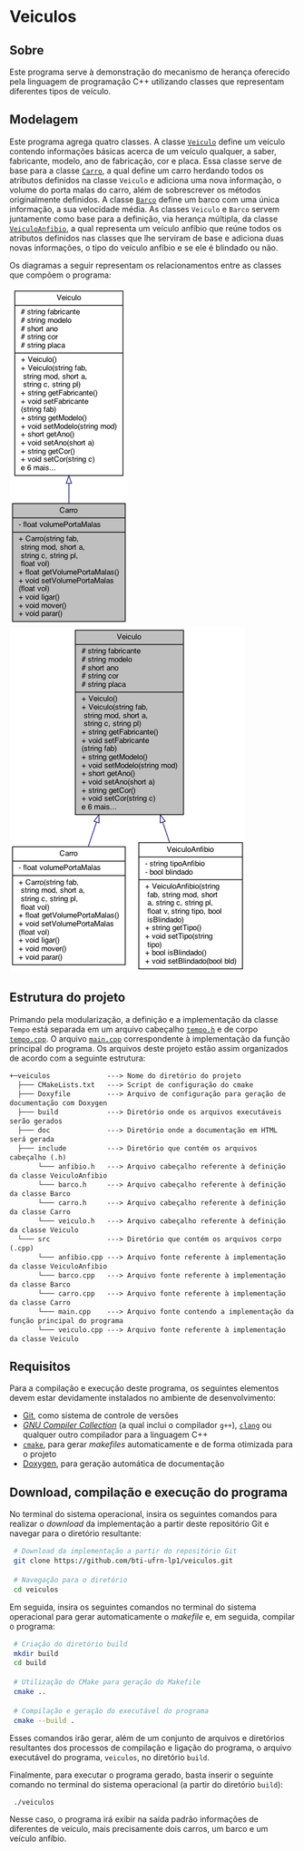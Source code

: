 # Veiculos

## Sobre

Este programa serve à demonstração do mecanismo de herança oferecido pela linguagem de programação C++ utilizando classes que representam diferentes tipos de veículo.

## Modelagem

Este programa agrega quatro classes. A classe [`Veiculo`](include/veiculo.h) define um veículo contendo informações básicas acerca de um veículo qualquer, a saber, fabricante, modelo, ano de fabricação, cor e placa. Essa classe serve de base para a classe [`Carro`](include/carro.h), a qual define um carro herdando todos os atributos definidos na classe `Veiculo` e adiciona uma nova informação, o volume do porta malas do carro, além de sobrescrever os métodos originalmente definidos. A classe [`Barco`](include/barco.h) define um barco com uma única informação, a sua velocidade média. As classes `Veiculo` e `Barco` servem juntamente como base para a definição, via herança múltipla, da classe [`VeiculoAnfibio`](include/anfibio.h), a qual representa um veículo anfíbio que reúne todos os atributos definidos nas classes que lhe serviram de base e adiciona duas novas informações, o tipo do veículo anfíbio e se ele é blindado ou não.

Os diagramas a seguir representam os relacionamentos entre as classes que compõem o programa:

<img src="doc/class_carro__inherit__graph.png" /><br/>
<img src="doc/class_veiculo__inherit__graph.png" />

## Estrutura do projeto

Primando pela modularização, a definição e a implementação da classe `Tempo` está separada em um arquivo cabeçalho [`tempo.h`](include/tempo.h) e de corpo [`tempo.cpp`](src/tempo.cpp). O arquivo [`main.cpp`](src/main.cpp) correspondente à implementação da função principal do programa. Os arquivos deste projeto estão assim organizados de acordo com a seguinte estrutura:

```text
+─veiculos              ---> Nome do diretório do projeto
  ├─── CMakeLists.txt   ---> Script de configuração do cmake
  ├─── Doxyfile         ---> Arquivo de configuração para geração de documentação com Doxygen
  ├─── build            ---> Diretório onde os arquivos executáveis serão gerados
  ├─── doc              ---> Diretório onde a documentação em HTML será gerada
  ├─── include          ---> Diretório que contém os arquivos cabeçalho (.h)
       └─── anfibio.h   ---> Arquivo cabeçalho referente à definição da classe VeiculoAnfibio
       └─── barco.h     ---> Arquivo cabeçalho referente à definição da classe Barco
       └─── carro.h     ---> Arquivo cabeçalho referente à definição da classe Carro
       └─── veiculo.h   ---> Arquivo cabeçalho referente à definição da classe Veiculo
  └─── src              ---> Diretório que contém os arquivos corpo (.cpp)
       └─── anfibio.cpp ---> Arquivo fonte referente à implementação da classe VeiculoAnfibio
       └─── barco.cpp   ---> Arquivo fonte referente à implementação da classe Barco
       └─── carro.cpp   ---> Arquivo fonte referente à implementação da classe Carro
       └─── main.cpp    ---> Arquivo fonte contendo a implementação da função principal do programa
       └─── veiculo.cpp ---> Arquivo fonte referente à implementação da classe Veiculo
```

## Requisitos

Para a compilação e execução deste programa, os seguintes elementos devem estar devidamente instalados no ambiente de desenvolvimento:

- [Git](https://git-scm.com), como sistema de controle de versões
- [*GNU Compiler Collection*](https://gcc.gnu.org) (a qual inclui o compilador `g++`), [`clang`](https://clang.llvm.org/) ou qualquer outro compilador para a linguagem C++
- [`cmake`](https://cmake.org/), para gerar *makefiles* automaticamente e de forma otimizada para o projeto
- [Doxygen](https://www.doxygen.nl), para geração automática de documentação

## Download, compilação e execução do programa

No terminal do sistema operacional, insira os seguintes comandos para realizar o *download* da implementação a partir deste repositório Git e navegar para o diretório resultante:

```bash
 # Download da implementação a partir do repositório Git
 git clone https://github.com/bti-ufrn-lp1/veiculos.git
 
 # Navegação para o diretório
 cd veiculos
```

Em seguida, insira os seguintes comandos no terminal do sistema operacional para gerar automaticamente o *makefile* e, em seguida, compilar o programa:

```bash
 # Criação do diretório build
 mkdir build
 cd build

 # Utilização do CMake para geração do Makefile
 cmake ..
 
 # Compilação e geração do executável do programa
 cmake --build .
```

Esses comandos irão gerar, além de um conjunto de arquivos e diretórios resultantes dos processos de compilação e ligação do programa, o arquivo executável do programa, ``veiculos``, no diretório ``build``.

Finalmente, para executar o programa gerado, basta inserir o seguinte comando no terminal do sistema operacional (a partir do diretório `build`):

```bash
 ./veiculos
```

Nesse caso, o programa irá exibir na saída padrão informações de diferentes de veículo, mais precisamente dois carros, um barco e um veículo anfíbio.
